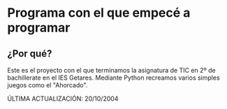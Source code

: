 # Programa con el que empecé a programar

## ¿Por qué?
Este es el proyecto con el que terminamos la asignatura de TIC en 2º de bachillerate en el IES Getares.
Mediante Python recreamos varios simples juegos como el "Ahorcado".

ÚLTIMA ACTUALIZACIÓN: 20/10/2004
